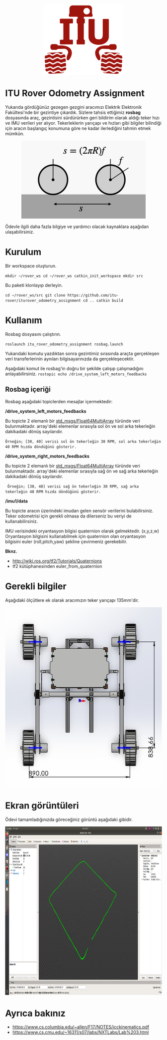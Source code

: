 <div align="center">
<img src="media/iturover.png" width="256" height="225" />
</div>

# ITU Rover Odometry Assignment

Yukarıda gördüğünüz gezegen gezgini aracımızı Elektrik Elektronik Fakültesi'nde bir gezintiye çıkardık. Sizlere tahsis ettiğimiz **rosbag** dosyasında araç, gezintisini sürdürürken geri bildirim olarak aldığı teker hızı ve IMU verileri yer alıyor. Tekerleklerin yarıçapı ve hızları gibi bilgiler bilindiği için aracın başlangıç konumuna göre ne kadar ilerlediğini tahmin etmek mümkün.

<div align="center">
<img src="media/rolling.jpeg" width="400" height="250" />
</div>


Ödevle ilgili daha fazla bilgiye ve yardımcı olacak kaynaklara aşağıdan ulaşabilirsiniz.

# Kurulum

Bir workspace oluşturun.

`
mkdir ~/rover_ws
cd ~/rover_ws
catkin_init_workspace
mkdir src
`

Bu paketi klonlayıp derleyin.

`
cd ~/rover_ws/src
git clone https://github.com/itu-rover/iturover_odometry_assignment
cd ..
catkin build
`

# Kullanım

Rosbag dosyasını çalıştırın.

`
roslaunch itu_rover_odometry_assignment rosbag.launch
`

Yukarıdaki komutu yazdıktan sonra gezintimiz sırasında araçta gerçekleşen veri transferlerinin aynıları bilgisayarınızda da gerçekleşecektir.

Aşağıdaki komut ile rosbag'in doğru bir şekilde çalışıp çalışmadığını anlayabilirsiniz.
`
rostopic echo /drive_system_left_motors_feedbacks
`

## Rosbag içeriği
Rosbag aşağıdaki topiclerden mesajlar içermektedir:

**/drive_system_left_motors_feedbacks**

Bu topicte 2 elemanlı bir [std_msgs/Float64MultiArray](http://docs.ros.org/en/lunar/api/std_msgs/html/msg/Float64MultiArray.html) türünde veri bulunmaktadır. 
array'deki elemenlar sırasıyla sol ön ve sol arka tekerleğin dakikadaki dönüş sayılarıdır.

`Örneğin; [30, 40] verisi sol ön tekerleğin 30 RPM, sol arka tekerleğin 40 RPM hızda döndüğünü gösterir.`

**/drive_system_right_motors_feedbacks** 

Bu topicte 2 elemanlı bir [std_msgs/Float64MultiArray](http://docs.ros.org/en/lunar/api/std_msgs/html/msg/Float64MultiArray.html) türünde veri bulunmaktadır. 
array'deki elemenlar sırasıyla sağ ön ve sağ arka tekerleğin dakikadaki dönüş sayılarıdır.

`
Örneğin; [30, 40] verisi sağ ön tekerleğin 30 RPM, sağ arka tekerleğin 40 RPM hızda döndüğünü gösterir.`

**/imu1/data**

Bu topicte aracın üzerindeki imudan gelen sensör verilerini bulabilirsiniz. Teker odometrisi için gerekli olmasa da dilerseniz bu veriyi de kullanabilirsiniz.

IMU verisindeki oryantasyon bilgisi quaternion olarak gelmektedir. (x,y,z,w) Oryantasyon bilgisini kullanabilmek için quaternion olan oryantasyon bilgisini euler (roll,pitch,yaw) şekline çevirmeniz gerekebilir. 

**Bknz.**
* http://wiki.ros.org/tf2/Tutorials/Quaternions
* tf2 kütüphanesinden euler_from_quaternion


# Gerekli bilgiler
Aşağıdaki ölçütlere ek olarak aracımızın teker yarıçapı 135mm'dir.


<div align="center">
<img src="media/rover.jpeg" width="536" height="577" />
</div>


# Ekran görüntüleri


Ödevi tamamladığınızda göreceğiniz görüntü aşağıdaki gibidir.

<div align="center">
<img src="media/groundtruth.jpeg" width="960" height="540" />
</div>

# Ayrıca bakınız

* https://www.cs.columbia.edu/~allen/F17/NOTES/icckinematics.pdf
* https://www.cs.cmu.edu/~16311/s07/labs/NXTLabs/Lab%203.html
